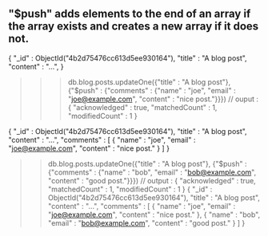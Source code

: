 ## "$push" adds elements to the end of an array if the array exists and creates a new array if it does not. 

{
  "_id" : ObjectId("4b2d75476cc613d5ee930164"),
  "title" : "A blog post",
  "content" : "...",
}


>> > db.blog.posts.updateOne({"title" : "A blog post"}, {"$push" : {"comments" : {"name" : "joe", "email" : "joe@example.com", "content" : "nice post."}}})
// ouput : { "acknowledged" : true, "matchedCount" : 1, "modifiedCount" : 1 }


{
  "_id" : ObjectId("4b2d75476cc613d5ee930164"),
  "title" : "A blog post",
  "content" : "...",
  "comments" : [
  {
  "name" : "joe",
  "email" : "joe@example.com",
  "content" : "nice post."
  }
  ]
}


>> db.blog.posts.updateOne({"title" : "A blog post"}, {"$push" : {"comments" : {"name" : "bob", "email" : "bob@example.com", "content" : "good post."}}})
// output : { "acknowledged" : true, "matchedCount" : 1, "modifiedCount" : 1 }
{
  "_id" : ObjectId("4b2d75476cc613d5ee930164"),
  "title" : "A blog post",
  "content" : "...",
  "comments" : [
  {
  "name" : "joe",
  "email" : "joe@example.com",
  "content" : "nice post."
  },
  {
  "name" : "bob",
  "email" : "bob@example.com",
  "content" : "good post."
  }
  ]
}